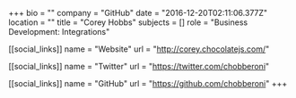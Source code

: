 +++
bio = ""
company = "GitHub"
date = "2016-12-20T02:11:06.377Z"
location = ""
title = "Corey Hobbs"
subjects = []
role = "Business Development: Integrations"

[[social_links]]
  name = "Website"
  url = "http://corey.chocolatejs.com/"

[[social_links]]
  name = "Twitter"
  url = "https://twitter.com/chobberoni"

[[social_links]]
  name = "GitHub"
  url = "https://github.com/chobberoni"
+++
